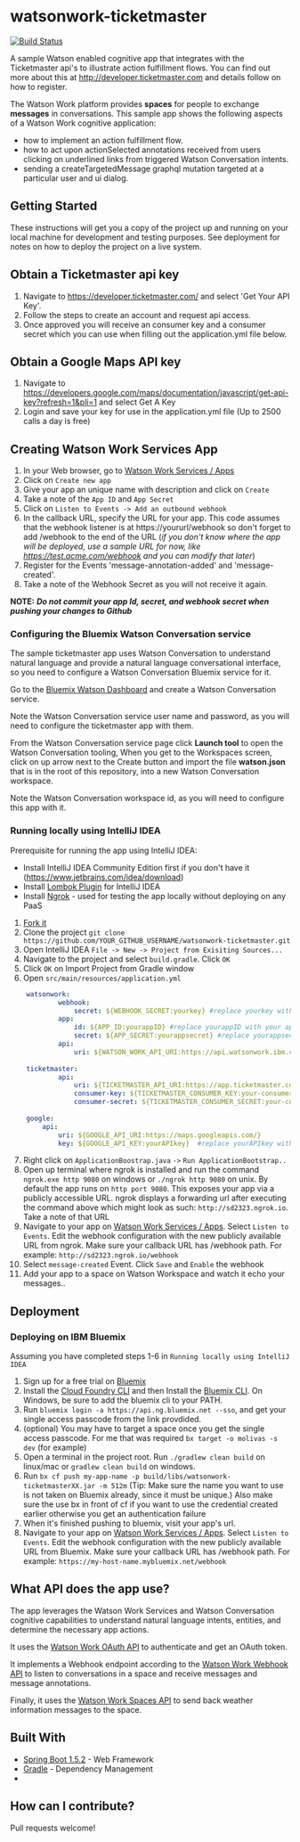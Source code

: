 # watsonwork-ticketmaster

[![Build Status](https://travis-ci.org/watsonwork/watsonwork-ticketmaster.svg)](https://travis-ci.org/watsonwork/watsonwork-ticketmaster)

A sample Watson enabled cognitive app that integrates with the Ticketmaster api's 
to illustrate action fulfillment flows. You can find out more about this at 
http://developer.ticketmaster.com and details follow on how to register.

The Watson Work platform provides **spaces** for people to exchange
**messages** in conversations. This sample app shows the following
aspects of a Watson Work cognitive application:

* how to implement an action fulfillment flow.
* how to act upon actionSelected annotations received from users clicking on underlined links from triggered Watson Conversation intents.
* sending a createTargetedMessage graphql mutation targeted at a particular user and ui dialog.

## Getting Started

These instructions will get you a copy of the project up and running on your local machine for development and testing purposes. 
See deployment for notes on how to deploy the project on a live system.

## Obtain a Ticketmaster api key

1. Navigate to https://developer.ticketmaster.com/ and select 'Get Your API Key'.
2. Follow the steps to create an account and request api access.
3. Once approved you will receive an consumer key and a consumer secret which you can use when filling out the application.yml file below.

## Obtain a Google Maps API key
1. Navigate to https://developers.google.com/maps/documentation/javascript/get-api-key?refresh=1&pli=1 and select Get A Key
2. Login and save your key for use in the application.yml file (Up to 2500 calls a day is free)

## Creating Watson Work Services App

1. In your Web browser, go to [Watson Work Services / Apps](https://developer.watsonwork.ibm.com/apps)
2. Click on `Create new app`
3. Give your app an unique name with description and click on `Create`
4. Take a note of the `App ID` and `App Secret`
5. Click on `Listen to Events -> Add an outbound webhook`
6. In the callback URL, specify the URL for your app. This code assumes that the webhook listener is at https://yoururl/webhook so don't forget to add /webhook to the end of the URL (_if you don't know where the app will be deployed, use a sample URL for now, like https://test.acme.com/webhook and you can modify that later_)
7. Register for the Events 'message-annotation-added' and 'message-created'.
8. Take a note of the Webhook Secret as you will not receive it again.

**NOTE:** _**Do not commit your app Id, secret, and webhook secret when pushing your changes to Github**_

### Configuring the Bluemix Watson Conversation service

The sample ticketmaster app uses Watson Conversation to understand natural
language and provide a natural language conversational interface, so
you need to configure a Watson Conversation Bluemix service for it.

Go to the
[Bluemix Watson Dashboard](https://console.bluemix.net/developer/watson/services)
and create a Watson Conversation service.

Note the Watson Conversation service user name and password, as you will
need to configure the ticketmaster app with them.

From the Watson Conversation service page click **Launch tool** to open
the Watson Conversation tooling, 
When you get to the Workspaces screen, click on up arrow next to the Create button and import the file **watson.json** that 
is in the root of this repository, into a new Watson Conversation workspace.

Note the Watson Conversation workspace id, as you will need to configure this
app with it.

### Running locally using IntelliJ IDEA

Prerequisite for running the app using IntelliJ IDEA:
- Install IntelliJ IDEA Community Edition first if you don't have it (https://www.jetbrains.com/idea/download)
- Install [Lombok Plugin](https://plugins.jetbrains.com/plugin/6317-lombok-plugin) for IntelliJ IDEA
- Install [Ngrok](https://ngrok.com/) - used for testing the app locally without deploying on any PaaS

1. [Fork it](https://github.com/molivas010/watsonwork/watsonwork-ticketmaster/fork)
2. Clone the project `git clone https://github.com/YOUR_GITHUB_USERNAME/watsonwork-ticketmaster.git`
3. Open IntelliJ IDEA `File -> New -> Project from Exisiting Sources... `
4. Navigate to the project and select `build.gradle`. Click `OK`
5. Click `OK` on Import Project from Gradle window
6. Open `src/main/resources/application.yml`

```yaml
    watsonwork:
            webhook:
                secret: ${WEBHOOK_SECRET:yourkey} #replace yourkey with your webhook secret 
            app:
                id: ${APP_ID:yourappID} #replace yourappID with your app Id 
                secret: ${APP_SECRET:yourappsecret} #replace yourappsecret with your app secret 
            api:
                uri: ${WATSON_WORK_API_URI:https://api.watsonwork.ibm.com} 
                
    ticketmaster:
            api:
                uri: ${TICKETMASTER_API_URI:https://app.ticketmaster.com/discovery/v2/}
                consumer-key: ${TICKETMASTER_CONSUMER_KEY:your-consumer-key}
                consumer-secret: ${TICKETMASTER_CONSUMER_SECRET:your-consumer-secret}  
                
    google:
        api:
            uri: ${GOOGLE_API_URI:https://maps.googleapis.com/}
            key: ${GOOGLE_API_KEY:yourAPIkey}  #replace yourAPIkey with your google API key
 ```
7. Right click on `ApplicationBoostrap.java` `->` `Run ApplicationBootstrap..`
8. Open up terminal where ngrok is installed and run the command `ngrok.exe http 9080` on windows or `./ngrok http 9080` on unix. By default the app runs on `http port 9080`. This exposes your app via a publicly accessible URL. ngrok displays a forwarding url after executing the command above which might look as such: `http://sd2323.ngrok.io`. Take a note of that URL
9. Navigate to your app on [Watson Work Services / Apps](https://developer.watsonwork.ibm.com/apps). Select `Listen to Events`. Edit the webhook configuration with the new publicly available URL from ngrok. Make sure your callback URL has /webhook path. For example: `http://sd2323.ngrok.io/webhook`
10. Select `message-created` Event. Click `Save` and `Enable` the webhook
11. Add your app to a space on Watson Workspace and watch it echo your messages..

## Deployment

### Deploying  on IBM Bluemix

Assuming you have completed steps 1-6 in `Running locally using IntelliJ IDEA`

1. Sign up for a free trial on [Bluemix](https://console.ng.bluemix.net/)
2. Install the [Cloud Foundry CLI](https://github.com/cloudfoundry/cli/releases) and then Install the [Bluemix CLI](http://clis.ng.bluemix.net/ui/home.html). On Windows, be sure to add the bluemix cli to your PATH.
3. Run `bluemix login -a https://api.ng.bluemix.net --sso`, and get your single access passcode from the link provdided.
4. (optional) You may have to target a space once you get the single access passcode. For me that was required
 `bx target -o molivas -s dev` (for example)
5. Open a terminal in the project root. Run `./gradlew clean build` on linux/mac or `gradlew clean build` on windows.
6. Run `bx cf push my-app-name -p build/libs/watsonwork-ticketmasterXX.jar -m 512m` (Tip: Make sure the name you want to use is not taken on Bluemix already, since it must be unique.)  Also make sure the use bx in front of cf if you want to use the credential created earlier otherwise you get an authentication failure
7. When it's finished pushing to bluemix, visit your app's url.
8. Navigate to your app on [Watson Work Services / Apps](https://developer.watsonwork.ibm.com/apps). Select `Listen to Events`. Edit the webhook configuration with the new publicly available URL from Bluemix. Make sure your callback URL has /webhook path. For example: `https://my-host-name.mybluemix.net/webhook`


## What API does the app use?

The app leverages the Watson Work Services and Watson Conversation
cognitive capabilities to understand natural language intents, entities,
and determine the necessary app actions.

It uses the [Watson Work OAuth API](https://workspace.ibm.com/developer/docs)
to authenticate and get an OAuth token.

It implements a Webhook endpoint according to the
[Watson Work Webhook API](https://workspace.ibm.com/developer/docs) to
listen to conversations in a space and receive messages and message
annotations.

Finally, it uses the [Watson Work Spaces API](https://workspace.ibm.com/developer/docs)
to send back weather information messages to the space.

## Built With

* [Spring Boot 1.5.2](https://projects.spring.io/spring-boot) - Web Framework
* [Gradle](https://gradle.org/) - Dependency Management
* 
## How can I contribute?

Pull requests welcome!
